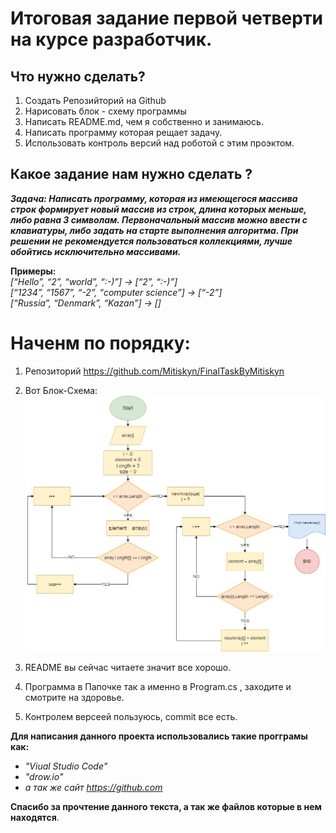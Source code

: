 # **Итоговая задание первой четверти на курсе разработчик.** 

## **Что нужно сделать?**

1. Создать Репозийторий на Github
2. Нарисовать блок - схему программы
3. Написать README.md, чем я собственно и занимаюсь.
4. Написать программу которая рещает задачу.
5. Использовать контроль версий над роботой с этим проэктом.

## **Какое задание нам нужно сделать ?**

__*Задача: Написать программу, которая из имеющегося массива строк формирует новый массив из строк, длина которых меньше, либо равна 3 символам. Первоначальный массив можно ввести с клавиатуры, либо задать на старте выполнения алгоритма. При решении не рекомендуется пользоваться коллекциями, лучше обойтись исключительно массивами.*__

**Примеры:**\
*[“Hello”, “2”, “world”, “:-)”] → [“2”, “:-)”]*\
*[“1234”, “1567”, “-2”, “computer science”] → [“-2”]*\
*[“Russia”, “Denmark”, “Kazan”] → []*


# Наченм по порядку: # 

1. Репозиторий https://github.com/Mitiskyn/FinalTaskByMitiskyn
2. Вот Блок-Схема: ![Блок схему украли](БлокСхемаFinalTask.jpg)


3. README вы сейчас читаете значит все хорошо.
4. Программа в Папочке так а именно в Program.cs , заходите и смотрите на здоровье.
5. Контролем версеей пользуюсь, commit все есть.


__Для написания данного проекта использовались такие прогграмы как:__ <br>
- *"Viual Studio Code"*
- *"drow.io"*
- *а так же сайт https://github.com* <br>

**Спасибо за прочтение данного текста, а так же файлов которые в нем находятся**.